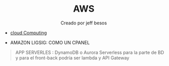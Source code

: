 <h1 align="center"> AWS </h1>

<p align="center"> Creado por jeff besos </p>

- [cloud Computing](cloudComputing.md)


- AMAZON LIGSIG: COMO UN CPANEL
> APP SERVERLES : DynamoDB o Aurora Serverless para la parte de BD y para el front-back podría ser lambda y API Gateway
